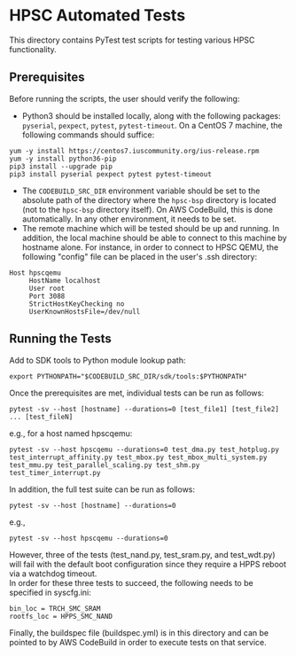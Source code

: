 HPSC Automated Tests
====================

This directory contains PyTest test scripts for testing various HPSC
functionality.

Prerequisites
-------------

Before running the scripts, the user should verify the
following:
* Python3 should be installed locally, along with the following packages:
`pyserial`, `pexpect`, `pytest`, `pytest-timeout`.  On a CentOS 7 machine,
the following commands should suffice:

```shell
yum -y install https://centos7.iuscommunity.org/ius-release.rpm
yum -y install python36-pip
pip3 install --upgrade pip
pip3 install pyserial pexpect pytest pytest-timeout
```

* The `CODEBUILD_SRC_DIR` environment variable should be set to the absolute
path of the directory where the `hpsc-bsp` directory is located (not to the
`hpsc-bsp` directory itself).  On AWS CodeBuild, this is done automatically.
In any other environment, it needs to be set.
* The remote machine which will be tested should be up and running.  In
addition, the local machine should be able to connect to this machine by
hostname alone.  For instance, in order to connect to HPSC QEMU, the following
"config" file can be placed in the user's .ssh directory:

```shell
Host hpscqemu
     HostName localhost
     User root
     Port 3088
     StrictHostKeyChecking no
     UserKnownHostsFile=/dev/null
```

Running the Tests
-----------------

Add to SDK tools to Python module lookup path:

    export PYTHONPATH="$CODEBUILD_SRC_DIR/sdk/tools:$PYTHONPATH"

Once the prerequisites are met, individual tests can be run as follows:

    pytest -sv --host [hostname] --durations=0 [test_file1] [test_file2] ... [test_fileN]

e.g., for a host named hpscqemu:

    pytest -sv --host hpscqemu --durations=0 test_dma.py test_hotplug.py test_interrupt_affinity.py test_mbox.py test_mbox_multi_system.py test_mmu.py test_parallel_scaling.py test_shm.py test_timer_interrupt.py

In addition, the full test suite can be run as follows:

    pytest -sv --host [hostname] --durations=0

e.g.,

    pytest -sv --host hpscqemu --durations=0

However, three of the tests (test_nand.py, test_sram.py, and test_wdt.py) will fail with
the default boot configuration since they require a HPPS reboot via a watchdog timeout.  
In order for these three tests to succeed, the following needs to be specified in syscfg.ini:

    bin_loc = TRCH_SMC_SRAM
    rootfs_loc = HPPS_SMC_NAND

Finally, the buildspec file (buildspec.yml) is in this directory and can be pointed to by
AWS CodeBuild in order to execute tests on that service.
